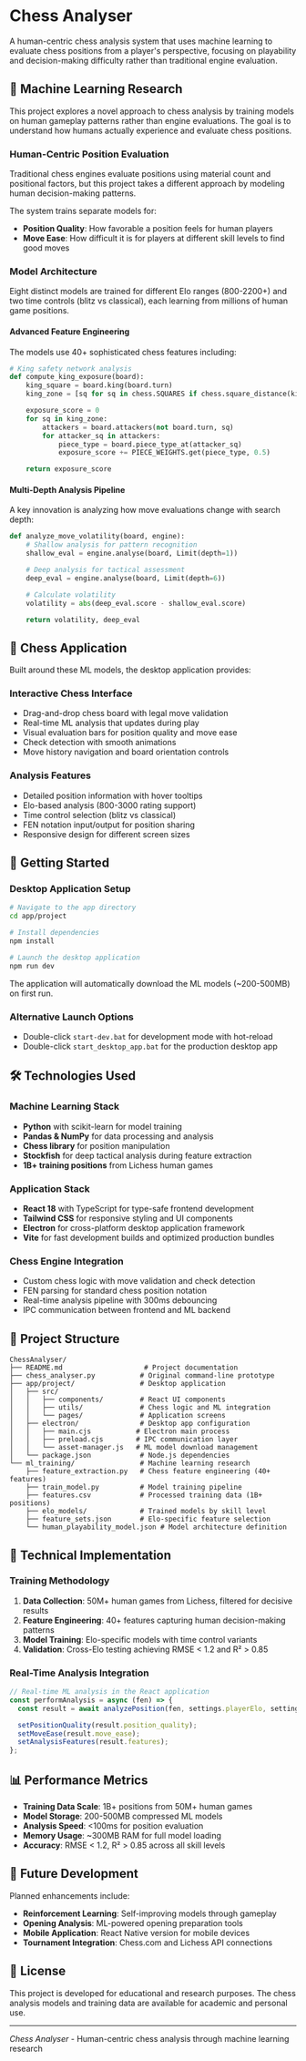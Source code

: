 # Chess Analyser

A human-centric chess analysis system that uses machine learning to evaluate chess positions from a player's perspective, focusing on playability and decision-making difficulty rather than traditional engine evaluation.

## 🧠 Machine Learning Research

This project explores a novel approach to chess analysis by training models on human gameplay patterns rather than engine evaluations. The goal is to understand how humans actually experience and evaluate chess positions.

### Human-Centric Position Evaluation

Traditional chess engines evaluate positions using material count and positional factors, but this project takes a different approach by modeling human decision-making patterns.

The system trains separate models for:
- **Position Quality**: How favorable a position feels for human players
- **Move Ease**: How difficult it is for players at different skill levels to find good moves

### Model Architecture

Eight distinct models are trained for different Elo ranges (800-2200+) and two time controls (blitz vs classical), each learning from millions of human game positions.

#### Advanced Feature Engineering

The models use 40+ sophisticated chess features including:

```python
# King safety network analysis
def compute_king_exposure(board):
    king_square = board.king(board.turn)
    king_zone = [sq for sq in chess.SQUARES if chess.square_distance(king_square, sq) <= 1]

    exposure_score = 0
    for sq in king_zone:
        attackers = board.attackers(not board.turn, sq)
        for attacker_sq in attackers:
            piece_type = board.piece_type_at(attacker_sq)
            exposure_score += PIECE_WEIGHTS.get(piece_type, 0.5)

    return exposure_score
```

#### Multi-Depth Analysis Pipeline

A key innovation is analyzing how move evaluations change with search depth:

```python
def analyze_move_volatility(board, engine):
    # Shallow analysis for pattern recognition
    shallow_eval = engine.analyse(board, Limit(depth=1))

    # Deep analysis for tactical assessment
    deep_eval = engine.analyse(board, Limit(depth=6))

    # Calculate volatility
    volatility = abs(deep_eval.score - shallow_eval.score)

    return volatility, deep_eval
```

## 🎯 Chess Application

Built around these ML models, the desktop application provides:

### Interactive Chess Interface
- Drag-and-drop chess board with legal move validation
- Real-time ML analysis that updates during play
- Visual evaluation bars for position quality and move ease
- Check detection with smooth animations
- Move history navigation and board orientation controls

### Analysis Features
- Detailed position information with hover tooltips
- Elo-based analysis (800-3000 rating support)
- Time control selection (blitz vs classical)
- FEN notation input/output for position sharing
- Responsive design for different screen sizes

## 🚀 Getting Started

### Desktop Application Setup

```bash
# Navigate to the app directory
cd app/project

# Install dependencies
npm install

# Launch the desktop application
npm run dev
```

The application will automatically download the ML models (~200-500MB) on first run.

### Alternative Launch Options
- Double-click `start-dev.bat` for development mode with hot-reload
- Double-click `start_desktop_app.bat` for the production desktop app

## 🛠️ Technologies Used

### Machine Learning Stack
- **Python** with scikit-learn for model training
- **Pandas & NumPy** for data processing and analysis
- **Chess library** for position manipulation
- **Stockfish** for deep tactical analysis during feature extraction
- **1B+ training positions** from Lichess human games

### Application Stack
- **React 18** with TypeScript for type-safe frontend development
- **Tailwind CSS** for responsive styling and UI components
- **Electron** for cross-platform desktop application framework
- **Vite** for fast development builds and optimized production bundles

### Chess Engine Integration
- Custom chess logic with move validation and check detection
- FEN parsing for standard chess position notation
- Real-time analysis pipeline with 300ms debouncing
- IPC communication between frontend and ML backend

## 📁 Project Structure

```
ChessAnalyser/
├── README.md                    # Project documentation
├── chess_analyser.py           # Original command-line prototype
├── app/project/                # Desktop application
│   ├── src/
│   │   ├── components/         # React UI components
│   │   ├── utils/              # Chess logic and ML integration
│   │   └── pages/              # Application screens
│   ├── electron/               # Desktop app configuration
│   │   ├── main.cjs           # Electron main process
│   │   ├── preload.cjs        # IPC communication layer
│   │   └── asset-manager.js   # ML model download management
│   └── package.json            # Node.js dependencies
└── ml_training/                # Machine learning research
    ├── feature_extraction.py   # Chess feature engineering (40+ features)
    ├── train_model.py          # Model training pipeline
    ├── features.csv            # Processed training data (1B+ positions)
    ├── elo_models/             # Trained models by skill level
    ├── feature_sets.json       # Elo-specific feature selection
    └── human_playability_model.json # Model architecture definition
```

## 🔬 Technical Implementation

### Training Methodology

1. **Data Collection**: 50M+ human games from Lichess, filtered for decisive results
2. **Feature Engineering**: 40+ features capturing human decision-making patterns
3. **Model Training**: Elo-specific models with time control variants
4. **Validation**: Cross-Elo testing achieving RMSE < 1.2 and R² > 0.85

### Real-Time Analysis Integration

```javascript
// Real-time ML analysis in the React application
const performAnalysis = async (fen) => {
  const result = await analyzePosition(fen, settings.playerElo, settings.timeControl);

  setPositionQuality(result.position_quality);
  setMoveEase(result.move_ease);
  setAnalysisFeatures(result.features);
};
```

## 📊 Performance Metrics

- **Training Data Scale**: 1B+ positions from 50M+ human games
- **Model Storage**: 200-500MB compressed ML models
- **Analysis Speed**: <100ms for position evaluation
- **Memory Usage**: ~300MB RAM for full model loading
- **Accuracy**: RMSE < 1.2, R² > 0.85 across all skill levels

## 🔮 Future Development

Planned enhancements include:
- **Reinforcement Learning**: Self-improving models through gameplay
- **Opening Analysis**: ML-powered opening preparation tools
- **Mobile Application**: React Native version for mobile devices
- **Tournament Integration**: Chess.com and Lichess API connections

## 📄 License

This project is developed for educational and research purposes. The chess analysis models and training data are available for academic and personal use.

---

*Chess Analyser* - Human-centric chess analysis through machine learning research
